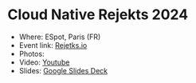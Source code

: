 # Cloud Native Rejekts 2024

- Where: ESpot, Paris (FR) 
- Event link: [Rejetks.io](https://cloud-native.rejekts.io/)
- Photos: 
- Video: [Youtube](https://youtu.be/8c6xYXY12ro?si=SFM8-rNWsz6mUsGF&t=546)
- Slides: [Google Slides Deck](https://docs.google.com/presentation/d/1aQiVSsl8tSV583ah6w-yWBn1qsWciDSyMoXyrYQSxKM/edit?usp=sharing)
